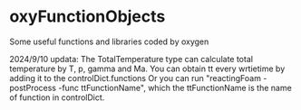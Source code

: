 # oxyFunctionObjects
Some useful functions and libraries coded by oxygen

2024/9/10 updata:
The TotalTemperature type can calculate total temperature by T, p, gamma and Ma.
You can obtain tt every wrtietime by adding it to the controlDict.functions
Or you can run "reactingFoam -postProcess -func ttFunctionName", which the ttFunctionName is the name of function in controlDict.
